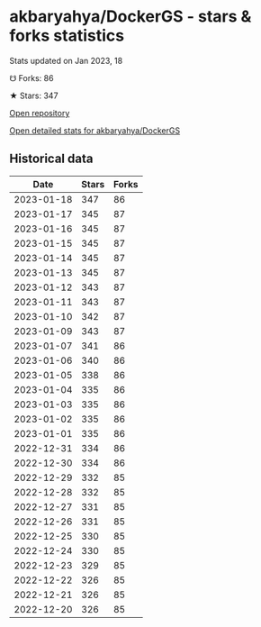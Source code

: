# akbaryahya/DockerGS - stars & forks statistics

Stats updated on Jan 2023, 18

☋ Forks: 86

★ Stars: 347

[Open repository](https://github.com/akbaryahya/DockerGS)

[Open detailed stats for akbaryahya/DockerGS](https://reviewgithub.com/rep/akbaryahya/DockerGS)

## Historical data
| Date | Stars | Forks |
|------|-------|-------|
| 2023-01-18 | 347 | 86 | 
| 2023-01-17 | 345 | 87 | 
| 2023-01-16 | 345 | 87 | 
| 2023-01-15 | 345 | 87 | 
| 2023-01-14 | 345 | 87 | 
| 2023-01-13 | 345 | 87 | 
| 2023-01-12 | 343 | 87 | 
| 2023-01-11 | 343 | 87 | 
| 2023-01-10 | 342 | 87 | 
| 2023-01-09 | 343 | 87 | 
| 2023-01-07 | 341 | 86 | 
| 2023-01-06 | 340 | 86 | 
| 2023-01-05 | 338 | 86 | 
| 2023-01-04 | 335 | 86 | 
| 2023-01-03 | 335 | 86 | 
| 2023-01-02 | 335 | 86 | 
| 2023-01-01 | 335 | 86 | 
| 2022-12-31 | 334 | 86 | 
| 2022-12-30 | 334 | 86 | 
| 2022-12-29 | 332 | 85 | 
| 2022-12-28 | 332 | 85 | 
| 2022-12-27 | 331 | 85 | 
| 2022-12-26 | 331 | 85 | 
| 2022-12-25 | 330 | 85 | 
| 2022-12-24 | 330 | 85 | 
| 2022-12-23 | 329 | 85 | 
| 2022-12-22 | 326 | 85 | 
| 2022-12-21 | 326 | 85 | 
| 2022-12-20 | 326 | 85 | 

